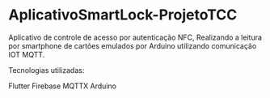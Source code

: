# AplicativoSmartLock-ProjetoTCC

Aplicativo de controle de acesso por autenticação NFC, Realizando a leitura por smartphone
de cartões emulados por Arduino utilizando comunicação IOT MQTT.

Tecnologias utilizadas:

  Flutter
  Firebase
  MQTTX
  Arduino

